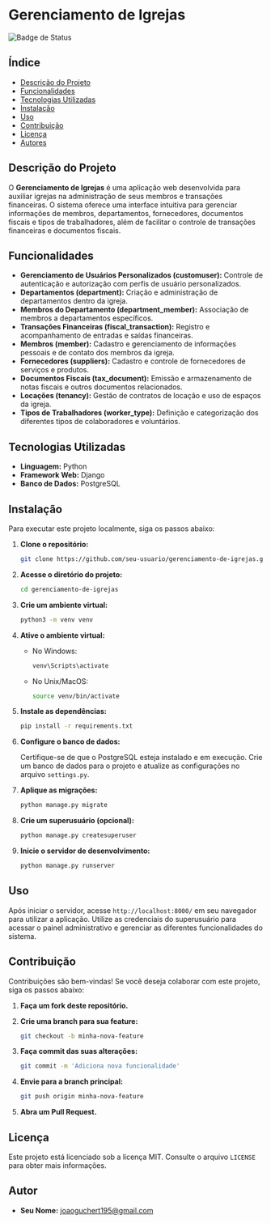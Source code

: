 
# Gerenciamento de Igrejas

![Badge de Status](https://img.shields.io/badge/status-em%20desenvolvimento-yellow)

## Índice

- [Descrição do Projeto](#descrição-do-projeto)
- [Funcionalidades](#funcionalidades)
- [Tecnologias Utilizadas](#tecnologias-utilizadas)
- [Instalação](#instalação)
- [Uso](#uso)
- [Contribuição](#contribuição)
- [Licença](#licença)
- [Autores](#autores)

## Descrição do Projeto

O **Gerenciamento de Igrejas** é uma aplicação web desenvolvida para auxiliar igrejas na administração de seus membros e transações financeiras. O sistema oferece uma interface intuitiva para gerenciar informações de membros, departamentos, fornecedores, documentos fiscais e tipos de trabalhadores, além de facilitar o controle de transações financeiras e documentos fiscais.

## Funcionalidades

- **Gerenciamento de Usuários Personalizados (customuser):** Controle de autenticação e autorização com perfis de usuário personalizados.
- **Departamentos (department):** Criação e administração de departamentos dentro da igreja.
- **Membros do Departamento (department_member):** Associação de membros a departamentos específicos.
- **Transações Financeiras (fiscal_transaction):** Registro e acompanhamento de entradas e saídas financeiras.
- **Membros (member):** Cadastro e gerenciamento de informações pessoais e de contato dos membros da igreja.
- **Fornecedores (suppliers):** Cadastro e controle de fornecedores de serviços e produtos.
- **Documentos Fiscais (tax_document):** Emissão e armazenamento de notas fiscais e outros documentos relacionados.
- **Locações (tenancy):** Gestão de contratos de locação e uso de espaços da igreja.
- **Tipos de Trabalhadores (worker_type):** Definição e categorização dos diferentes tipos de colaboradores e voluntários.

## Tecnologias Utilizadas

- **Linguagem:** Python
- **Framework Web:** Django
- **Banco de Dados:** PostgreSQL

## Instalação

Para executar este projeto localmente, siga os passos abaixo:

1. **Clone o repositório:**

   ```bash
   git clone https://github.com/seu-usuario/gerenciamento-de-igrejas.git
   ```

2. **Acesse o diretório do projeto:**

   ```bash
   cd gerenciamento-de-igrejas
   ```

3. **Crie um ambiente virtual:**

   ```bash
   python3 -m venv venv
   ```

4. **Ative o ambiente virtual:**

   - No Windows:

     ```bash
     venv\Scripts\activate
     ```

   - No Unix/MacOS:

     ```bash
     source venv/bin/activate
     ```

5. **Instale as dependências:**

   ```bash
   pip install -r requirements.txt
   ```

6. **Configure o banco de dados:**

   Certifique-se de que o PostgreSQL esteja instalado e em execução. Crie um banco de dados para o projeto e atualize as configurações no arquivo `settings.py`.

7. **Aplique as migrações:**

   ```bash
   python manage.py migrate
   ```

8. **Crie um superusuário (opcional):**

   ```bash
   python manage.py createsuperuser
   ```

9. **Inicie o servidor de desenvolvimento:**

   ```bash
   python manage.py runserver
   ```

## Uso

Após iniciar o servidor, acesse `http://localhost:8000/` em seu navegador para utilizar a aplicação. Utilize as credenciais do superusuário para acessar o painel administrativo e gerenciar as diferentes funcionalidades do sistema.

## Contribuição

Contribuições são bem-vindas! Se você deseja colaborar com este projeto, siga os passos abaixo:

1. **Faça um fork deste repositório.**
2. **Crie uma branch para sua feature:**

   ```bash
   git checkout -b minha-nova-feature
   ```

3. **Faça commit das suas alterações:**

   ```bash
   git commit -m 'Adiciona nova funcionalidade'
   ```

4. **Envie para a branch principal:**

   ```bash
   git push origin minha-nova-feature
   ```

5. **Abra um Pull Request.**

## Licença

Este projeto está licenciado sob a licença MIT. Consulte o arquivo `LICENSE` para obter mais informações.

## Autor

- **Seu Nome:** [joaoguchert195@gmail.com](mailto:joaoguchert195@gmail.com)
